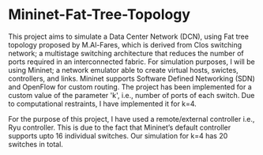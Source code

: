 # Mininet-Fat-Tree-Topology
This project aims to simulate a Data Center Network (DCN), using Fat tree topology proposed by M.Al-Fares, which is derived from Clos switching network; a multistage switching architecture that reduces the number of ports required in an interconnected fabric.
For simulation purposes, I will be using Mininet; a network emulator able to create virtual hosts, swictes, controllers, and links. Mininet supports Software Defined Networking (SDN) and OpenFlow for custom routing.
The project has been implemented for a custom value of the parameter 'k', i.e., number of ports of each switch. Due to computational restraints, I have implemented it for k=4.

For the purpose of this project, I have used a remote/external controller i.e., Ryu controller. This is due to the fact that Mininet’s default controller supports upto 16 individual switches. Our simulation for k=4 has 20 switches in total.  
